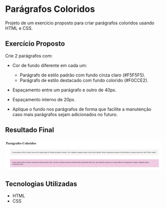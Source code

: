 # Parágrafos Coloridos
Projeto de um exercício proposto para criar parágrafos coloridos usando HTML e CSS.

## Exercício Proposto

Crie 2 parágrafos com:

- Cor de fundo diferente em cada um:
    * Parágrafo de estilo padrão com fundo cinza claro (#F5F5F5).
    * Parágrafo de estilo destacado com fundo colorido (#F0CCE2).

- Espaçamento entre um parágrafo e outro de 40px.

- Espaçamento interno de 20px.

- Aplique o fundo nos parágrafos de forma que facilite a manutenção caso mais parágrafos sejam adicionados no futuro.

## Resultado Final

[<img src="./resultado.jpg" alt="parágrafos coloridos feitos com HTML e CSS">](https://priscila199.github.io/paragrafos-coloridos/)

## Tecnologias Utilizadas
- HTML
- CSS